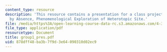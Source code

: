 ```yaml
---
content_type: resource
description: 'This resource contains a presentation for a class project: Orientation
  by Absence, Phenomenological Exploration of Heterotopic Site.'
file: /media/https%3A/open-learning-course-data-rc.s3.amazonaws.com/4-303-the-production-of-space-art-architecture-and-urbanism-in-dialogue-fall-2006/878dff48ba3b7f9d3e64090310d02ec9_group1_pres.pdf
file_type: application/pdf
resourcetype: Document
title: group1_pres.pdf
uid: 878dff48-ba3b-7f9d-3e64-090310d02ec9
---
```

